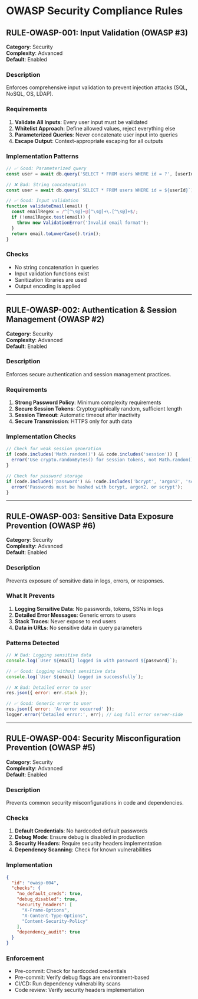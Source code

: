 # OWASP Security Compliance Rules

## RULE-OWASP-001: Input Validation (OWASP #3)

**Category**: Security  
**Complexity**: Advanced  
**Default**: Enabled  

### Description
Enforces comprehensive input validation to prevent injection attacks (SQL, NoSQL, OS, LDAP).

### Requirements
1. **Validate All Inputs**: Every user input must be validated
2. **Whitelist Approach**: Define allowed values, reject everything else  
3. **Parameterized Queries**: Never concatenate user input into queries
4. **Escape Output**: Context-appropriate escaping for all outputs

### Implementation Patterns
```javascript
// ✅ Good: Parameterized query
const user = await db.query('SELECT * FROM users WHERE id = ?', [userId]);

// ❌ Bad: String concatenation
const user = await db.query(`SELECT * FROM users WHERE id = ${userId}`);

// ✅ Good: Input validation
function validateEmail(email) {
  const emailRegex = /^[^\s@]+@[^\s@]+\.[^\s@]+$/;
  if (!emailRegex.test(email)) {
    throw new ValidationError('Invalid email format');
  }
  return email.toLowerCase().trim();
}
```

### Checks
- No string concatenation in queries
- Input validation functions exist
- Sanitization libraries are used
- Output encoding is applied

---

## RULE-OWASP-002: Authentication & Session Management (OWASP #2)

**Category**: Security  
**Complexity**: Advanced  
**Default**: Enabled  

### Description
Enforces secure authentication and session management practices.

### Requirements
1. **Strong Password Policy**: Minimum complexity requirements
2. **Secure Session Tokens**: Cryptographically random, sufficient length
3. **Session Timeout**: Automatic timeout after inactivity
4. **Secure Transmission**: HTTPS only for auth data

### Implementation Checks
```javascript
// Check for weak session generation
if (code.includes('Math.random()') && code.includes('session')) {
  error('Use crypto.randomBytes() for session tokens, not Math.random()');
}

// Check for password storage
if (code.includes('password') && !code.includes('bcrypt', 'argon2', 'scrypt')) {
  error('Passwords must be hashed with bcrypt, argon2, or scrypt');
}
```

---

## RULE-OWASP-003: Sensitive Data Exposure Prevention (OWASP #6)

**Category**: Security  
**Complexity**: Advanced  
**Default**: Enabled  

### Description
Prevents exposure of sensitive data in logs, errors, or responses.

### What It Prevents
1. **Logging Sensitive Data**: No passwords, tokens, SSNs in logs
2. **Detailed Error Messages**: Generic errors to users
3. **Stack Traces**: Never expose to end users
4. **Data in URLs**: No sensitive data in query parameters

### Patterns Detected
```javascript
// ❌ Bad: Logging sensitive data
console.log(`User ${email} logged in with password ${password}`);

// ✅ Good: Logging without sensitive data
console.log(`User ${email} logged in successfully`);

// ❌ Bad: Detailed error to user
res.json({ error: err.stack });

// ✅ Good: Generic error to user
res.json({ error: 'An error occurred' });
logger.error('Detailed error:', err); // Log full error server-side
```

---

## RULE-OWASP-004: Security Misconfiguration Prevention (OWASP #5)

**Category**: Security  
**Complexity**: Advanced  
**Default**: Enabled  

### Description
Prevents common security misconfigurations in code and dependencies.

### Checks
1. **Default Credentials**: No hardcoded default passwords
2. **Debug Mode**: Ensure debug is disabled in production
3. **Security Headers**: Require security headers implementation
4. **Dependency Scanning**: Check for known vulnerabilities

### Implementation
```json
{
  "id": "owasp-004",
  "checks": {
    "no_default_creds": true,
    "debug_disabled": true,
    "security_headers": [
      "X-Frame-Options",
      "X-Content-Type-Options",
      "Content-Security-Policy"
    ],
    "dependency_audit": true
  }
}
```

### Enforcement
- Pre-commit: Check for hardcoded credentials
- Pre-commit: Verify debug flags are environment-based
- CI/CD: Run dependency vulnerability scans
- Code review: Verify security headers implementation